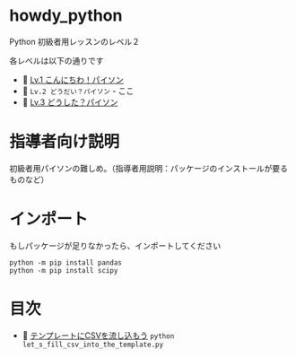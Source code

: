 # howdy_python

Python 初級者用レッスンのレベル２  

各レベルは以下の通りです  

* 📖 [Lv.1 こんにちわ！パイソン](https://github.com/muzudho/hello-python)
* 📖 `Lv.2 どうだい？パイソン` - ここ
* 📖 [Lv.3 どうした？パイソン](https://github.com/muzudho/whatsup_python)


# 指導者向け説明

初級者用パイソンの難しめ。（指導者用説明：パッケージのインストールが要るものなど）


# インポート

もしパッケージが足りなかったら、インポートしてください  

```
python -m pip install pandas
python -m pip install scipy
```


# 目次

* 📄 [テンプレートにCSVを流し込もう](let_s_fill_csv_into_the_template.py) `python let_s_fill_csv_into_the_template.py`
